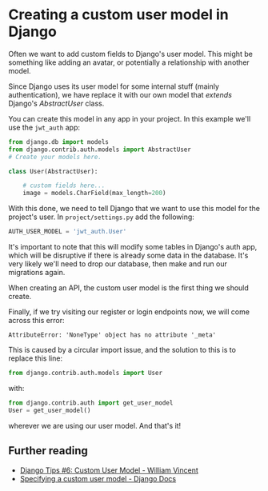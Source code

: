 # Creating a custom user model in Django

Often we want to add custom fields to Django's user model. This might be something like adding an avatar, or potentially a relationship with another model.

Since Django uses its user model for some internal stuff (mainly authentication), we have replace it with our own model that _extends_ Django's _AbstractUser_ class.

You can create this model in any app in your project. In this example we'll use the `jwt_auth` app:

```py
from django.db import models
from django.contrib.auth.models import AbstractUser
# Create your models here.

class User(AbstractUser):

    # custom fields here...
    image = models.CharField(max_length=200)
```

With this done, we need to tell Django that we want to use this model for the project's user. In `project/settings.py` add the following:

```py
AUTH_USER_MODEL = 'jwt_auth.User'
```

It's important to note that this will modify some tables in Django's auth app, which will be disruptive if there is already some data in the database. It's very likely we'll need to drop our database, then make and run our migrations again.

When creating an API, the custom user model is the first thing we should create.

Finally, if we try visiting our register or login endpoints now, we will come across this error:

`AttributeError: 'NoneType' object has no attribute '_meta'`

This is caused by a circular import issue, and the solution to this is to replace this line:

```py
from django.contrib.auth.models import User
```

with:

```py
from django.contrib.auth import get_user_model
User = get_user_model()
```

wherever we are using our user model. And that's it!

## Further reading

- [Django Tips #6: Custom User Model - William Vincent](https://wsvincent.com/django-tips-custom-user-model/)
- [Specifying a custom user model - Django Docs](https://docs.djangoproject.com/en/2.2/topics/auth/customizing/#specifying-a-custom-user-model)
